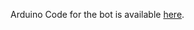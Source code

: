 Arduino Code for the bot is available [here](https://github.com/syfluqs/arduino/blob/master/pixelate_bot/pixelate_bot.ino).
